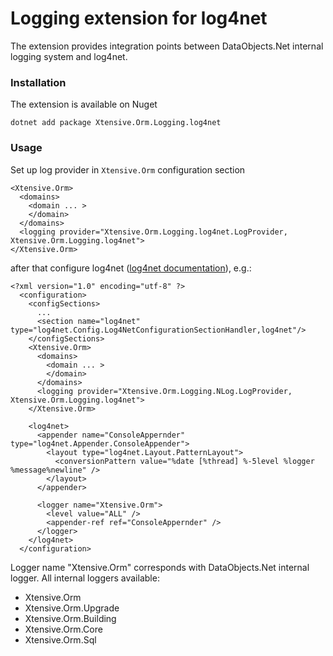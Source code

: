 ﻿# Logging extension for log4net

The extension provides integration points between DataObjects.Net internal logging system and log4net.

### Installation

The extension is available on Nuget

    dotnet add package Xtensive.Orm.Logging.log4net

### Usage

Set up log provider in `Xtensive.Orm` configuration section

    <Xtensive.Orm>
      <domains>
        <domain ... >
        </domain>
      </domains>
      <logging provider="Xtensive.Orm.Logging.log4net.LogProvider, Xtensive.Orm.Logging.log4net">
    </Xtensive.Orm>

after that configure log4net ([log4net documentation](http://logging.apache.org/log4net/release/manual/configuration.html)), e.g.:

    <?xml version="1.0" encoding="utf-8" ?>
      <configuration>
        <configSections>
          ...
          <section name="log4net" type="log4net.Config.Log4NetConfigurationSectionHandler,log4net"/>
        </configSections>
        <Xtensive.Orm>
          <domains>
            <domain ... >
            </domain>
          </domains>
          <logging provider="Xtensive.Orm.Logging.NLog.LogProvider, Xtensive.Orm.Logging.log4net">
        </Xtensive.Orm>

        <log4net>
          <appender name="ConsoleAppernder" type="log4net.Appender.ConsoleAppender">
            <layout type="log4net.Layout.PatternLayout">
              <conversionPattern value="%date [%thread] %-5level %logger %message%newline" />
            </layout>
          </appender>

          <logger name="Xtensive.Orm">
            <level value="ALL" />
            <appender-ref ref="ConsoleAppernder" />
          </logger>
        </log4net>
      </configuration>

Logger name "Xtensive.Orm" corresponds with DataObjects.Net internal logger. All internal loggers available:

 - Xtensive.Orm
 - Xtensive.Orm.Upgrade
 - Xtensive.Orm.Building
 - Xtensive.Orm.Core
 - Xtensive.Orm.Sql